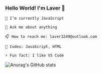 ### Hello World! I'm Laver 👋

    🌱 I’m currently JavaScript

    💬 Ask me about anything

    📫 How to reach me: laver3249@outlook.com
    
    💪 Codes: JavaScript, HTML

    ⚡ Fun fact: I like VS Code

![Anurag's GitHub stats](https://github-readme-stats.vercel.app/api?username=Laver3&hide=contribs,prs)
